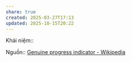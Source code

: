 ```yaml
---
share: true
created: 2025-03-27T17:13
updated: 2025-10-15T20:22
---
```

Khái niệm:: 

Nguồn:: [Genuine progress indicator - Wikipedia](https://en.wikipedia.org/wiki/Genuine_progress_indicator)